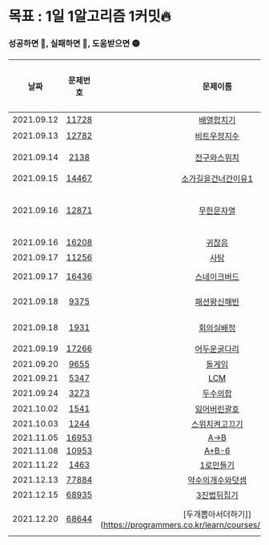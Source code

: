 # 목표 : 1일 1알고리즘 1커밋🔥

### 성공하면 🔵, 실패하면 🔴, 도움받으면 🟡

|    날짜    |                             문제번호                              |                                   문제이름                                    | 난이도 | 성공여부 | 다시풀기 |                               배운 지식                               |
| :--------: | :---------------------------------------------------------------: | :---------------------------------------------------------------------------: | :----: | :------: | :------: | :-------------------------------------------------------------------: |
| 2021.09.12 |          [11728](https://www.acmicpc.net/problem/11728)           |              [배열합치기](https://www.acmicpc.net/problem/11728)              |  🥈5   |    🔵    |          |                                                                       |
| 2021.09.13 |          [12782](https://www.acmicpc.net/problem/12782)           |             [비트우정지수](https://www.acmicpc.net/problem/12782)             |  🥈5   |    🔵    |    🟣    |                                                                       |
| 2021.09.14 |           [2138](https://www.acmicpc.net/problem/2138)            |             [전구와스위치](https://www.acmicpc.net/problem/2138)              |  🥈2   |    🟡    |    🟣    |                           리스트 할당, 복사                           |
| 2021.09.15 |          [14467](https://www.acmicpc.net/problem/14467)           |         [소가길을건너간이유1](https://www.acmicpc.net/problem/14467)          |  🥈5   |    🔵    |          |                                                                       |
| 2021.09.16 |          [12871](https://www.acmicpc.net/problem/12871)           |              [무한문자열](https://www.acmicpc.net/problem/12871)              |  🥈5   |    🔵    |    🟣    |                    math > gcd 존재, lcm은 3.9부터                     |
| 2021.09.16 |          [16208](https://www.acmicpc.net/problem/16208)           |                [귀찮음](https://www.acmicpc.net/problem/16208)                |  🥈5   |    🔵    |          |                                                                       |
| 2021.09.17 |          [11256](https://www.acmicpc.net/problem/11256)           |                 [사탕](https://www.acmicpc.net/problem/11256)                 |  🥈5   |    🔵    |          |                                                                       |
| 2021.09.17 |          [16436](https://www.acmicpc.net/problem/16436)           |             [스네이크버드](https://www.acmicpc.net/problem/16436)             |  🥈5   |    🔵    |          |                          sort() vs sorted()                           |
| 2021.09.18 |           [9375](https://www.acmicpc.net/problem/9375)            |             [패션왕신해빈](https://www.acmicpc.net/problem/9375)              |  🥈3   |    🔵    |          |                              2차원 배열                               |
| 2021.09.18 |           [1931](https://www.acmicpc.net/problem/1931)            |              [회의실배정](https://www.acmicpc.net/problem/1931)               |  🥈2   |    🔵    |          | [sorted() > key함수](https://docs.python.org/ko/3/howto/sorting.html) |
| 2021.09.19 |          [17266](https://www.acmicpc.net/problem/17266)           |             [어두운굴다리](https://www.acmicpc.net/problem/17266)             |  🥈5   |    🔵    |    🟣    |                                                                       |
| 2021.09.20 |           [9655](https://www.acmicpc.net/problem/9655)            |                [돌게임](https://www.acmicpc.net/problem/9655)                 |  🥈5   |    🔵    |          |                                                                       |
| 2021.09.21 |           [5347](https://www.acmicpc.net/problem/5347)            |                  [LCM](https://www.acmicpc.net/problem/5347)                  |  🥈4   |    🔵    |          |                                                                       |
| 2021.09.24 |           [3273](https://www.acmicpc.net/problem/3273)            |               [두수의합](https://www.acmicpc.net/problem/3273)                |  🥈3   |    🟡    |    🟣    |                               투 포인터                               |
| 2021.10.02 |           [1541](https://www.acmicpc.net/problem/1541)            |             [잃어버린괄호](https://www.acmicpc.net/problem/1541)              |  🥈2   |    🔵    |          |                                parsing                                |
| 2021.10.03 |           [1244](https://www.acmicpc.net/problem/1244)            |            [스위치켜고끄기](https://www.acmicpc.net/problem/1244)             |  🥈4   |    🔵    |          |                                  bfs                                  |
| 2021.11.05 |          [16953](https://www.acmicpc.net/problem/16953)           |                 [A->B](https://www.acmicpc.net/problem/16953)                 |  🥈1   |    🔵    |          |                                  bfs                                  |
| 2021.11.08 |          [10953](https://www.acmicpc.net/problem/10953)           |                [A+B-6](https://www.acmicpc.net/problem/10953)                 |  🥉2   |    🔵    |          |                                parsing                                |
| 2021.11.22 |           [1463](https://www.acmicpc.net/problem/1463)            |               [1로만들기](https://www.acmicpc.net/problem/1463)               |  🥈3   |    🔵    |          |                                  dp                                   |
| 2021.12.13 | [77884](https://programmers.co.kr/learn/courses/30/lessons/77884) | [약수의개수와덧셈](https://programmers.co.kr/learn/courses/30/lessons/77884)  |  Lv.1  |    🔵    |          |                                                                       |
| 2021.12.15 | [68935](https://programmers.co.kr/learn/courses/30/lessons/68935) |    [3진법뒤집기](https://programmers.co.kr/learn/courses/30/lessons/68935)    |  Lv.1  |    🔵    |          |                                forEach                                |
| 2021.12.20 | [68644](https://programmers.co.kr/learn/courses/30/lessons/68644) | [두개뽑아서더하기]](https://programmers.co.kr/learn/courses/30/lessons/68644) |  Lv.1  |    🔵    |          |                       forEach, spread operation                       |
